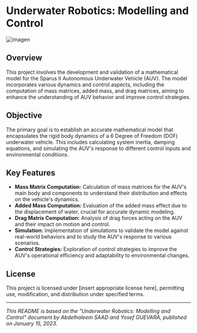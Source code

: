 # Underwater Robotics: Modelling and Control
![imagen](https://github.com/YosefGuevara012/underwater_robotics_modeling/assets/54146941/edefdf51-f62c-474f-8198-2b9e291955e8)

## Overview
This project involves the development and validation of a mathematical model for the Sparus II Autonomous Underwater Vehicle (AUV). The model incorporates various dynamics and control aspects, including the computation of mass matrices, added mass, and drag matrices, aiming to enhance the understanding of AUV behavior and improve control strategies.

## Objective
The primary goal is to establish an accurate mathematical model that encapsulates the rigid body dynamics of a 6 Degree of Freedom (DOF) underwater vehicle. This includes calculating system inertia, damping equations, and simulating the AUV's response to different control inputs and environmental conditions.

## Key Features
- **Mass Matrix Computation:** Calculation of mass matrices for the AUV's main body and components to understand their distribution and effects on the vehicle's dynamics.
- **Added Mass Computation:** Evaluation of the added mass effect due to the displacement of water, crucial for accurate dynamic modeling.
- **Drag Matrix Computation:** Analysis of drag forces acting on the AUV and their impact on motion and control.
- **Simulation:** Implementation of simulations to validate the model against real-world behaviors and to study the AUV's response to various scenarios.
- **Control Strategies:** Exploration of control strategies to improve the AUV's operational efficiency and adaptability to environmental changes.

## License
This project is licensed under [insert appropriate license here], permitting use, modification, and distribution under specified terms.

---

*This README is based on the "Underwater Robotics: Modelling and Control" document by Abdelhaleem SAAD and Yosef GUEVARA, published on January 15, 2023.*

